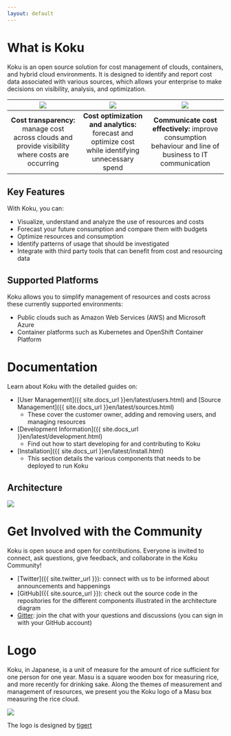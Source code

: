 ```yaml
---
layout: default
---
```


# What is Koku

Koku is an open source solution for cost management of clouds, containers, and hybrid cloud environments. It is designed to identify and report cost data associated with various sources, which allows your enterprise to make decisions on visibility, analysis, and optimization.

| ![](klptest/assets/img/cost-transparency-icon.png) | ![](klptest/assets/img/cost-optimization-icon.png) | ![](klptest/assets/img/cost-communication-icon.png)|
|:------:|:------:|:------:|
| <strong>Cost transparency:</strong> manage cost across clouds and provide visibility where costs are occurring | <strong>Cost optimization and analytics:</strong> forecast and optimize cost while identifying unnecessary spend | <strong>Communicate cost effectively:</strong> improve consumption behaviour and line of business to IT communication |

## Key Features

With Koku, you can:
* Visualize, understand and analyze the use of resources and costs
* Forecast your future consumption and compare them with budgets
* Optimize resources and consumption
* Identify patterns of usage that should be investigated
* Integrate with third party tools that can benefit from cost and resourcing data

## Supported Platforms

Koku allows you to simplify management of resources and costs across these currently supported environments:
* Public clouds such as Amazon Web Services (AWS) and Microsoft Azure
* Container platforms such as Kubernetes and OpenShift Container Platform

# Documentation

Learn about Koku with the detailed guides on:
- [User Management]({{ site.docs_url }}en/latest/users.html) and [Source Management]({{ site.docs_url }}en/latest/sources.html)
  - These cover the customer owner, adding and removing users, and managing resources
- [Development Information]({{ site.docs_url }}en/latest/development.html)
  - Find out how to start developing for and contributing to Koku
- [Installation]({{ site.docs_url }}en/latest/install.html)
  - This section details the various components that needs to be deployed to run Koku

## Architecture

![](klptest/assets/img/koku-architecture.png)

# Get Involved with the Community

Koku is open souce and open for contributions. Everyone is invited to connect, ask questions, give feedback, and collaborate in the Koku Community!

* [Twitter]({{ site.twitter_url }}): connect with us to be informed about announcements and happenings
* [GitHub]({{ site.source_url }}): check out the source code in the repositories for the different components illustrated in the architecture diagram
* [Gitter](): join the chat with your questions and discussions (you can sign in with your GitHub account)

# Logo

Koku, in Japanese, is a unit of measure for the amount of rice sufficient for one person for one year. Masu is a square wooden box for measuring rice, and more recently for drinking sake. Along the themes of measurement and management of resources, we present you the Koku logo of a Masu box measuring the rice cloud.

![](klptest/assets/img/koku-logo-horizontal.png)

The logo is designed by [tigert](https://github.com/tigert)
